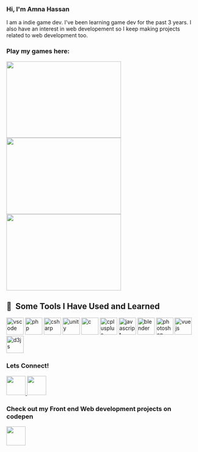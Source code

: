 ### Hi, I'm Amna Hassan

<p>
  I am a indie game dev. I've been learning game dev for the past 3 years. I also have an interest in web developement so I keep making projects related to web development too. 
  </p>
 
 ### Play my games here:
 
  <a href="https://rawal4sky.itch.io/destiny">
  <img height="200" width="300" src="https://img.itch.zone/aW1nLzExMzY2ODg3LnBuZw==/315x250%23c/MGkhSr.png"/>
</a>
  
  <a href="https://rawal4sky.itch.io/the-last-one">
  <img height="200" width="300" src="https://img.itch.zone/aW1nLzEwMTEwMzI2LnBuZw==/315x250%23c/%2FVxsPN.png"/>
</a>

  <a href="https://rawal4sky.itch.io/tears-of-the-sand">
  <img height="200" width="300" src="https://img.itch.zone/aW1nLzgyNjM4OTIucG5n/315x250%23c/QxGvIL.png"/>
</a>

 
 
<h2> 🚀 &nbsp;Some Tools I Have Used and Learned</h2>
<p align="left">
<img src="https://cdn.jsdelivr.net/gh/devicons/devicon/icons/vscode/vscode-original.svg" alt="vscode" width="45" height="45"/>
<img src="https://cdn.jsdelivr.net/gh/devicons/devicon/icons/php/php-original.svg" alt="php" width="45" height="45"/>
<img src="https://cdn.jsdelivr.net/gh/devicons/devicon/icons/csharp/csharp-original.svg" alt="csharp" width="45" height="45" />
<img src="https://cdn.jsdelivr.net/gh/devicons/devicon/icons/unity/unity-original.svg" alt="unity" width="45" height="45"/>
<img src="https://cdn.jsdelivr.net/gh/devicons/devicon/icons/c/c-original.svg" alt="c" width="45" height="45"/>
<img src="https://cdn.jsdelivr.net/gh/devicons/devicon/icons/cplusplus/cplusplus-original.svg" alt="cplusplus" width="45" height="45"/>
<img src="https://cdn.jsdelivr.net/gh/devicons/devicon/icons/javascript/javascript-original.svg" alt="javascript" width="45" height="45"/>
<img src="https://cdn.jsdelivr.net/gh/devicons/devicon/icons/blender/blender-original.svg" alt="blender" width="45" height="45"/>
<img src="https://cdn.jsdelivr.net/gh/devicons/devicon/icons/photoshop/photoshop-plain.svg" alt="photoshop" width="45" height="45"/>
<img src="https://cdn.jsdelivr.net/gh/devicons/devicon/icons/vuejs/vuejs-original.svg" alt="vuejs" width="45" height="45"/>
<img src="https://cdn.jsdelivr.net/gh/devicons/devicon/icons/d3js/d3js-original.svg" alt="d3js" width="45" height="45"/>      
</p>

  
  ### Lets Connect!
 <a href="https://www.instagram.com/amnahassanmughal04/">
  <img height="50" src="https://user-images.githubusercontent.com/46517096/166974368-9798f39f-1f46-499c-b14e-81f0a3f83a06.png"/>
</a>

 <a href="https://www.linkedin.com/in/amna-hassan-143b76202/">          
  <img height="50" src="https://cdn.jsdelivr.net/gh/devicons/devicon/icons/linkedin/linkedin-original.svg"/>
</a>

### Check out my Front end Web development projects on codepen 
 <a href="https://codepen.io/Rawal4Sky">          
   <img height="50" src="https://cdn.jsdelivr.net/gh/devicons/devicon/icons/codepen/codepen-plain.svg" />
</a>       




